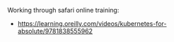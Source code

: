 Working through safari online training:
* https://learning.oreilly.com/videos/kubernetes-for-absolute/9781838555962